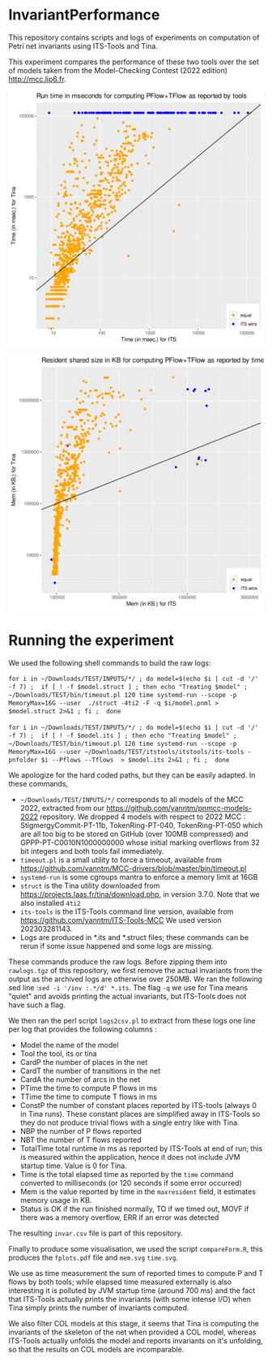 # InvariantPerformance

This repository contains scripts and logs of experiments on computation of Petri net invariants using ITS-Tools and Tina.

This experiment compares the performance of these two tools over the set of models taken from the Model-Checking Contest (2022 edition) http://mcc.lip6.fr.

![Time](./time.svg)

![Memory](./mem.svg)

# Running the experiment

We used the following shell commands to build the raw logs:

```
for i in ~/Downloads/TEST/INPUTS/*/ ; do model=$(echo $i | cut -d '/' -f 7) ;  if [ ! -f $model.struct ] ; then echo "Treating $model" ;  ~/Downloads/TEST/bin/timeout.pl 120 time systemd-run --scope -p MemoryMax=16G --user  ./struct -4ti2 -F -q $i/model.pnml > $model.struct 2>&1 ; fi ;  done

for i in ~/Downloads/TEST/INPUTS/*/ ; do model=$(echo $i | cut -d '/' -f 7) ;  if [ ! -f $model.its ] ; then echo "Treating $model" ;  ~/Downloads/TEST/bin/timeout.pl 120 time systemd-run --scope -p MemoryMax=16G --user ~/Downloads/TEST/itstools/itstools/its-tools -pnfolder $i --Pflows --Tflows  > $model.its 2>&1 ; fi ;  done
```

We apologize for the hard coded paths, but they can be easily adapted.
In these commands,
* `~/Downloads/TEST/INPUTS/*/` corresponds to all models of the MCC 2022, extracted from our https://github.com/yanntm/pnmcc-models-2022 repository. We dropped 4 models with respect to 2022 MCC : StigmergyCommit-PT-11b, TokenRing-PT-040, TokenRing-PT-050 which are all too big to be stored on GitHub (over 100MB compressed) and GPPP-PT-C0010N1000000000 whose initial marking overflows from 32 bit integers and both tools fail immediately. 
* `timeout.pl` is a small utility to force a timeout, available from https://github.com/yanntm/MCC-drivers/blob/master/bin/timeout.pl
* `systemd-run` is some cgroups mantra to enforce a memory limit at 16GB
* `struct` is the Tina utility downloaded from https://projects.laas.fr/tina/download.php, in version 3.7.0. Note that we also installed `4ti2`
* `its-tools` is the ITS-Tools command line version, available from https://github.com/yanntm/ITS-Tools-MCC We used version 202303281143.
* Logs are produced in *.its and *.struct files; these commands can be rerun if some issue happened and some logs are missing.

These commands produce the raw logs.
Before zipping them into `rawlogs.tgz` of this repository, we first remove the actual invariants from the output as the archived logs are otherwise over 250MB.
We ran the following sed line :`sed -i '/inv :.*/d' *.its`.
The flag `-q` we use for Tina means "quiet" and avoids printing the actual invariants, but ITS-Tools does not have such a flag.

We then ran the perl script `logs2csv.pl` to extract from these logs one line per log that provides the following columns :
* Model the name of the model
* Tool the tool, its or tina
* CardP the number of places in the net
* CardT the number of transitions in the net
* CardA the number of arcs in the net
* PTime the time to compute P flows in ms
* TTime the time to compute T flows in ms
* ConstP the number of constant places reported by ITS-tools (always 0 in Tina runs). These constant places are simplified away in ITS-Tools so they do not produce trivial flows with a single entry like with Tina. 
* NBP the number of P flows reported
* NBT the number of T flows reported
* TotalTime total runtime in ms as reported by ITS-Tools at end of run; this is measured within the application, hence it does not include JVM startup time. Value is 0 for Tina.
* Time is the total elapsed time as reported by the `time` command converted to milliseconds (or 120 seconds if some error occurred)
* Mem is the value reported by time in the `maxresident` field, it estimates memory usage in KB.
* Status is OK if the run finished normally, TO if we timed out, MOVF if there was a memory overflow, ERR if an error was detected

The resulting `invar.csv` file is part of this repository.

Finally to produce some visualisation, we used the script `compareForm.R`, this produces the `fplots.pdf` file and `mem.svg` `time.svg`.

We use as time measurement the sum of reported times to compute P and T flows by both tools; while elapsed time
 measured externally is also interesting it is polluted by JVM startup time (around 700 ms) and the fact that ITS-Tools actually
 prints the invariants (with some intense I/O) when Tina simply prints the number of invariants computed.

We also filter COL models at this stage, it seems that Tina is computing the invariants of the skeleton of the net when provided a COL model, whereas ITS-Tools actually unfolds the model and reports invariants on it's unfolding, so that the results on COL models are incomparable.
